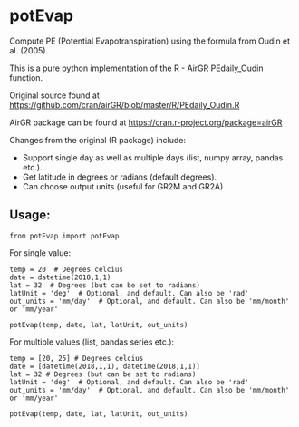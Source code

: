 # potEvap

Compute PE (Potential Evapotranspiration) using the formula from Oudin et al. (2005). 

This is a pure python implementation of the R - AirGR PEdaily_Oudin function.

Original source found at https://github.com/cran/airGR/blob/master/R/PEdaily_Oudin.R

AirGR package can be found at https://cran.r-project.org/package=airGR 


Changes from the original (R package) include:
 - Support single day as well as multiple days (list, numpy array, pandas etc.). 
 - Get latitude in degrees or radians (default degrees).
 - Can choose output units (useful for GR2M and GR2A)

## Usage:

`from potEvap import potEvap`

For single value:
```
temp = 20  # Degrees celcius
date = datetime(2018,1,1)
lat = 32  # Degrees (but can be set to radians)
latUnit = 'deg'  # Optional, and default. Can also be 'rad'
out_units = 'mm/day'  # Optional, and default. Can also be 'mm/month' or 'mm/year'

potEvap(temp, date, lat, latUnit, out_units)
```

For multiple values (list, pandas series etc.):
```
temp = [20, 25] # Degrees celcius
date = [datetime(2018,1,1), datetime(2018,1,1)]
lat = 32 # Degrees (but can be set to radians)
latUnit = 'deg'  # Optional, and default. Can also be 'rad'
out_units = 'mm/day'  # Optional, and default. Can also be 'mm/month' or 'mm/year'

potEvap(temp, date, lat, latUnit, out_units)
```

